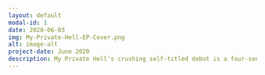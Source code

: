 ```yaml
---
layout: default
modal-id: 1
date: 2020-06-03
img: My-Private-Hell-EP-Cover.png
alt: image-alt
project-date: June 2020
description: My Private Hell's crushing self-titled debut is a four-song EP that captures the essence of love, loss and triumphs during a time of injustice, racism and police brutality. The EP was recorded at NRG studios in North Hollywood, helmed by sound engineer Josh Newell. The original is truly still, My Private Hell's best work.<br /><br /><a href="https://music.apple.com/us/album/my-private-hell-ep/1519649786">Purchase Now</a><br /><iframe allow="autoplay *; encrypted-media *;" frameborder="0" height="450" style="width:100%;max-width:660px;overflow:hidden;background:transparent;" sandbox="allow-forms allow-popups allow-same-origin allow-scripts allow-storage-access-by-user-activation allow-top-navigation-by-user-activation" src="https://embed.music.apple.com/us/album/my-private-hell-ep/1519649786"></iframe>
---
```

